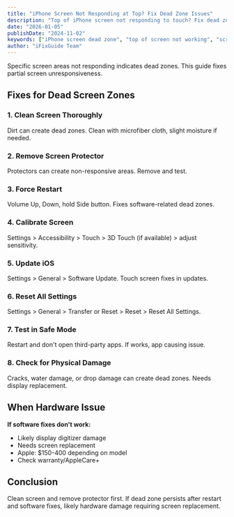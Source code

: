 ```yaml
---
title: "iPhone Screen Not Responding at Top? Fix Dead Zone Issues"
description: "Top of iPhone screen not responding to touch? Fix dead zones and unresponsive screen areas with our guide."
date: "2026-01-05"
publishDate: "2024-11-02"
keywords: ["iPhone screen dead zone", "top of screen not working", "screen unresponsive area", "fix dead screen zone", "touch not working top"]
author: "iFixGuide Team"
---
```


Specific screen areas not responding indicates dead zones. This guide fixes partial screen unresponsiveness.

## Fixes for Dead Screen Zones

### 1. Clean Screen Thoroughly
Dirt can create dead zones. Clean with microfiber cloth, slight moisture if needed.

### 2. Remove Screen Protector
Protectors can create non-responsive areas. Remove and test.

### 3. Force Restart
Volume Up, Down, hold Side button. Fixes software-related dead zones.

### 4. Calibrate Screen
Settings > Accessibility > Touch > 3D Touch (if available) > adjust sensitivity.

### 5. Update iOS
Settings > General > Software Update. Touch screen fixes in updates.

### 6. Reset All Settings
Settings > General > Transfer or Reset > Reset > Reset All Settings.

### 7. Test in Safe Mode
Restart and don't open third-party apps. If works, app causing issue.

### 8. Check for Physical Damage
Cracks, water damage, or drop damage can create dead zones. Needs display replacement.

## When Hardware Issue

**If software fixes don't work:**
- Likely display digitizer damage
- Needs screen replacement
- Apple: \$150-400 depending on model
- Check warranty/AppleCare+

## Conclusion
Clean screen and remove protector first. If dead zone persists after restart and software fixes, likely hardware damage requiring screen replacement.
